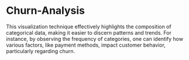 # Churn-Analysis
This visualization technique effectively highlights the composition of categorical data, making it easier to discern patterns and trends. For instance, by observing the frequency of categories, one can identify how various factors, like payment methods, impact customer behavior, particularly regarding churn.
